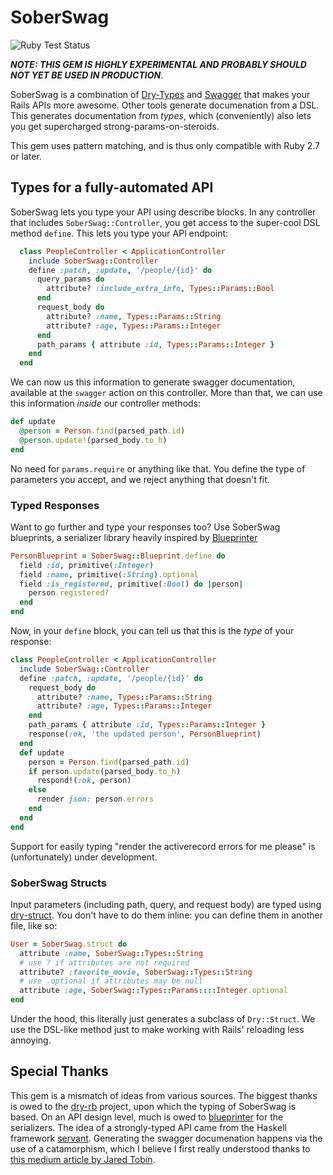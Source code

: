 # SoberSwag

![Ruby Test Status](https://github.com/SonderMindOrg/sober_swag/workflows/Ruby/badge.svg?branch=master)

***NOTE: THIS GEM IS HIGHLY EXPERIMENTAL AND PROBABLY SHOULD NOT YET BE USED IN PRODUCTION***.

SoberSwag is a combination of [Dry-Types](https://dry-rb.org/gems/dry-types/1.2/) and [Swagger](https://swagger.io/) that makes your Rails APIs more awesome.
Other tools generate documenation from a DSL.
This generates documentation from *types*, which (conveniently) also lets you get supercharged strong-params-on-steroids.

This gem uses pattern matching, and is thus only compatible with Ruby 2.7 or later.

## Types for a fully-automated API

SoberSwag lets you type your API using describe blocks.
In any controller that includes `SoberSwag::Controller`, you get access to the super-cool DSL method `define`.
This lets you type your API endpoint:

```ruby
  class PeopleController < ApplicationController
    include SoberSwag::Controller
    define :patch, :update, '/people/{id}' do
      query_params do
        attribute? :include_extra_info, Types::Params::Bool
      end
      request_body do
        attribute? :name, Types::Params::String
        attribute? :age, Types::Params::Integer
      end
      path_params { attribute :id, Types::Params::Integer }
    end
  end
```

We can now us this information to generate swagger documentation, available at the `swagger` action on this controller.
More than that, we can use this information *inside* our controller methods:

```ruby
def update
  @person = Person.find(parsed_path.id)
  @person.update!(parsed_body.to_h)
end
```

No need for `params.require` or anything like that.
You define the type of parameters you accept, and we reject anything that doesn't fit.

### Typed Responses

Want to go further and type your responses too?
Use SoberSwag blueprints, a serializer library heavily inspired by [Blueprinter](https://github.com/procore/blueprinter)

```ruby
PersonBlueprint = SoberSwag::Blueprint.define do
  field :id, primitive(:Integer)
  field :name, primitive(:String).optional
  field :is_registered, primitive(:Bool) do |person|
    person.registered?
  end
end
```

Now, in your `define` block, you can tell us that this is the *type* of your response:

```ruby
class PeopleController < ApplicationController
  include SoberSwag::Controller
  define :patch, :update, '/people/{id}' do
    request_body do
      attribute? :name, Types::Params::String
      attribute? :age, Types::Params::Integer
    end
    path_params { attribute :id, Types::Params::Integer }
    response(:ok, 'the updated person', PersonBlueprint)
  end
  def update
    person = Person.find(parsed_path.id)
    if person.update(parsed_body.to_h)
      respond!(:ok, person)
    else
      render json: person.errors
    end
  end
end
```

Support for easily typing "render the activerecord errors for me please" is (unfortunately) under development.

### SoberSwag Structs

Input parameters (including path, query, and request body) are typed using [dry-struct](https://dry-rb.org/gems/dry-struct/1.0/).
You don't have to do them inline: you can define them in another file, like so:

```ruby
User = SoberSwag.struct do
  attribute :name, SoberSwag::Types::String
  # use ? if attributes are not required
  attribute? :favorite_movie, SoberSwag::Types::String
  # use .optional if attributes may be null
  attribute :age, SoberSwag::Types::Params::::Integer.optional
end
```

Under the hood, this literally just generates a subclass of `Dry::Struct`.
We use the DSL-like method just to make working with Rails' reloading less annoying.

## Special Thanks

This gem is a mismatch of ideas from various sources.
The biggest thanks is owed to the [dry-rb](https://github.com/dry-rb) project, upon which the typing of SoberSwag is based.
On an API design level, much is owed to [blueprinter](https://github.com/procore/blueprinter) for the serializers.
The idea of a strongly-typed API came from the Haskell framework [servant](https://www.servant.dev/).
Generating the swagger documenation happens via the use of a catamorphism, which I believe I first really understood thanks to [this medium article by Jared Tobin](https://medium.com/@jaredtobin/practical-recursion-schemes-c10648ec1c29).
